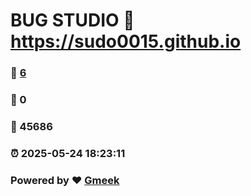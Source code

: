 # BUG STUDIO :link: https://sudo0015.github.io 
### :page_facing_up: [6](https://sudo0015.github.io/tag.html) 
### :speech_balloon: 0 
### :hibiscus: 45686 
### :alarm_clock: 2025-05-24 18:23:11 
### Powered by :heart: [Gmeek](https://github.com/Meekdai/Gmeek)
